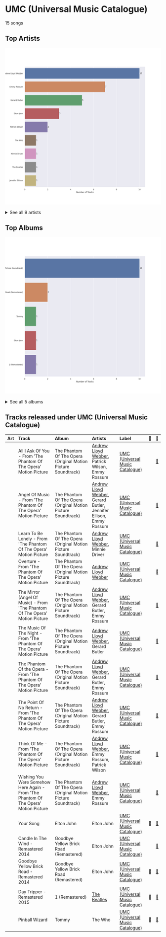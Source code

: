 # UMC (Universal Music Catalogue)

15 songs

## Top Artists

![Bar chart of top 9 artists](../images/labels/umc__universal_music_catalogue_/artists.png)


<details>
<summary>See all 9 artists</summary>

|   Number of Tracks | Art                                                                                              | Artist                                                   | 🔗                                                           |
|-------------------:|:-------------------------------------------------------------------------------------------------|:---------------------------------------------------------|:------------------------------------------------------------|
|                 10 | <img src="https://i.scdn.co/image/ab6761610000e5eb5a6fd8ebc62d68a372d51516" alt="" width="50" /> | [Andrew Lloyd Webber](../artists/andrew_lloyd_webber.md) | [🔗](https://open.spotify.com/artist/4aP1lp10BRYZO658B2NwkG) |
|                  7 | <img src="https://i.scdn.co/image/57eaffbd4a9f606a5848ab974cacfa5ba4ca4b59" alt="" width="50" /> | Emmy Rossum                                              | [🔗](https://open.spotify.com/artist/6JcDqt1rBKIWfnoPjXFYqc) |
|                  5 | <img src="https://i.scdn.co/image/ab67616d0000b27309f636a08b6f3c5c6368a58c" alt="" width="50" /> | Gerard Butler                                            | [🔗](https://open.spotify.com/artist/7H25O93TTUoaZ0ZaFk318U) |
|                  3 | <img src="https://i.scdn.co/image/ab6761610000e5eb0a7388b95df960b5c0da8970" alt="" width="50" /> | Elton John                                               | [🔗](https://open.spotify.com/artist/3PhoLpVuITZKcymswpck5b) |
|                  2 | <img src="nan" alt="" width="50" />                                                              | Patrick Wilson                                           | [🔗](https://open.spotify.com/artist/0z5nxdz5osD8FsmaUDmfC0) |
|                  1 | <img src="https://i.scdn.co/image/9cd709cabb4a614b4f1dd9ec256a5f30e21f0150" alt="" width="50" /> | The Who                                                  | [🔗](https://open.spotify.com/artist/67ea9eGLXYMsO2eYQRui3w) |
|                  1 | <img src="https://i.scdn.co/image/7c02f971ca773681ca664c0e3b18f0266db9f20e" alt="" width="50" /> | Minnie Driver                                            | [🔗](https://open.spotify.com/artist/5rNwd5kb1cxVBCQKnDO4b8) |
|                  1 | <img src="https://i.scdn.co/image/ab6761610000e5ebe9348cc01ff5d55971b22433" alt="" width="50" /> | [The Beatles](../artists/the_beatles.md)                 | [🔗](https://open.spotify.com/artist/3WrFJ7ztbogyGnTHbHJFl2) |
|                  1 | <img src="https://i.scdn.co/image/ab67616d0000b273d5357dc1699d3f51fd2a1ab3" alt="" width="50" /> | Jennifer Ellison                                         | [🔗](https://open.spotify.com/artist/3FAYTkACAc9Ir1snu0ZzSy) |

</details>


## Top Albums

![Bar chart of top 5 albums in](../images/labels/umc__universal_music_catalogue_/albums.png)


<details>
<summary>See all 5 albums</summary>

|   Number of Tracks | Art                                                                                              | Album                                                         | 🔗                                                          |
|-------------------:|:-------------------------------------------------------------------------------------------------|:--------------------------------------------------------------|:-----------------------------------------------------------|
|                 10 | <img src="https://i.scdn.co/image/ab67616d0000b2732f8d9427fea9dd36a4fb4f1b" alt="" width="50" /> | The Phantom Of The Opera (Original Motion Picture Soundtrack) | [🔗](https://open.spotify.com/album/1zwEN9cLtWg39zFJnj8brt) |
|                  2 | <img src="https://i.scdn.co/image/ab67616d0000b273f72f1e38e9bd48f18a17ed9b" alt="" width="50" /> | Goodbye Yellow Brick Road (Remastered)                        | [🔗](https://open.spotify.com/album/5WupqgR68HfuHt3BMJtgun) |
|                  1 | <img src="https://i.scdn.co/image/ab67616d0000b27374ecb94bc3e5d851a39a0334" alt="" width="50" /> | Tommy                                                         | [🔗](https://open.spotify.com/album/5cT7ee1sy2oEbFalP4asS4) |
|                  1 | <img src="https://i.scdn.co/image/ab67616d0000b2734b292ed7c7360a04d3d6b74a" alt="" width="50" /> | Elton John                                                    | [🔗](https://open.spotify.com/album/69P9Ro0W286yLFgYwrGVN0) |
|                  1 | <img src="https://i.scdn.co/image/ab67616d0000b273582d56ce20fe0146ffa0e5cf" alt="" width="50" /> | 1 (Remastered)                                                | [🔗](https://open.spotify.com/album/7vEJAtP3KgKSpOHVgwm3Eh) |

</details>


## Tracks released under UMC (Universal Music Catalogue)

| Art                                                                                              | Track                                                                                | Album                                                         | Artists                                                                                                | Label                                                                 | 💚   | 🔗                                                          |
|:-------------------------------------------------------------------------------------------------|:-------------------------------------------------------------------------------------|:--------------------------------------------------------------|:-------------------------------------------------------------------------------------------------------|:----------------------------------------------------------------------|:----|:-----------------------------------------------------------|
| <img src="https://i.scdn.co/image/ab67616d0000b2732f8d9427fea9dd36a4fb4f1b" alt="" width="50" /> | All I Ask Of You - From 'The Phantom Of The Opera' Motion Picture                    | The Phantom Of The Opera (Original Motion Picture Soundtrack) | [Andrew Lloyd Webber](../artists/andrew_lloyd_webber.md), Patrick Wilson, Emmy Rossum                  | [UMC (Universal Music Catalogue)](umc__universal_music_catalogue_.md) |     | [🔗](https://open.spotify.com/track/5klrh466oGToybceGHPGAX) |
| <img src="https://i.scdn.co/image/ab67616d0000b2732f8d9427fea9dd36a4fb4f1b" alt="" width="50" /> | Angel Of Music - From 'The Phantom Of The Opera' Motion Picture                      | The Phantom Of The Opera (Original Motion Picture Soundtrack) | [Andrew Lloyd Webber](../artists/andrew_lloyd_webber.md), Gerard Butler, Jennifer Ellison, Emmy Rossum | [UMC (Universal Music Catalogue)](umc__universal_music_catalogue_.md) |     | [🔗](https://open.spotify.com/track/5o0xOQhYxr3KqYn4cRE6Ed) |
| <img src="https://i.scdn.co/image/ab67616d0000b2732f8d9427fea9dd36a4fb4f1b" alt="" width="50" /> | Learn To Be Lonely - From 'The Phantom Of The Opera' Motion Picture                  | The Phantom Of The Opera (Original Motion Picture Soundtrack) | [Andrew Lloyd Webber](../artists/andrew_lloyd_webber.md), Minnie Driver                                | [UMC (Universal Music Catalogue)](umc__universal_music_catalogue_.md) |     | [🔗](https://open.spotify.com/track/3LpvO6PZRuQ0OeFL1LQwtB) |
| <img src="https://i.scdn.co/image/ab67616d0000b2732f8d9427fea9dd36a4fb4f1b" alt="" width="50" /> | Overture - From 'The Phantom Of The Opera' Motion Picture                            | The Phantom Of The Opera (Original Motion Picture Soundtrack) | [Andrew Lloyd Webber](../artists/andrew_lloyd_webber.md)                                               | [UMC (Universal Music Catalogue)](umc__universal_music_catalogue_.md) |     | [🔗](https://open.spotify.com/track/7o3DV1szMH5Fd38f1QwgPO) |
| <img src="https://i.scdn.co/image/ab67616d0000b2732f8d9427fea9dd36a4fb4f1b" alt="" width="50" /> | The Mirror (Angel Of Music) - From 'The Phantom Of The Opera' Motion Picture         | The Phantom Of The Opera (Original Motion Picture Soundtrack) | [Andrew Lloyd Webber](../artists/andrew_lloyd_webber.md), Gerard Butler, Emmy Rossum                   | [UMC (Universal Music Catalogue)](umc__universal_music_catalogue_.md) |     | [🔗](https://open.spotify.com/track/5PRz8hvi9y6S36WIreol1U) |
| <img src="https://i.scdn.co/image/ab67616d0000b2732f8d9427fea9dd36a4fb4f1b" alt="" width="50" /> | The Music Of The Night - From 'The Phantom Of The Opera' Motion Picture              | The Phantom Of The Opera (Original Motion Picture Soundtrack) | [Andrew Lloyd Webber](../artists/andrew_lloyd_webber.md), Gerard Butler                                | [UMC (Universal Music Catalogue)](umc__universal_music_catalogue_.md) |     | [🔗](https://open.spotify.com/track/5byUll2f3Zgnli3wJPoKRL) |
| <img src="https://i.scdn.co/image/ab67616d0000b2732f8d9427fea9dd36a4fb4f1b" alt="" width="50" /> | The Phantom Of the Opera - From 'The Phantom Of The Opera' Motion Picture            | The Phantom Of The Opera (Original Motion Picture Soundtrack) | [Andrew Lloyd Webber](../artists/andrew_lloyd_webber.md), Gerard Butler, Emmy Rossum                   | [UMC (Universal Music Catalogue)](umc__universal_music_catalogue_.md) |     | [🔗](https://open.spotify.com/track/4EaBMhUIOfnFEbIgqCfKbi) |
| <img src="https://i.scdn.co/image/ab67616d0000b2732f8d9427fea9dd36a4fb4f1b" alt="" width="50" /> | The Point Of No Return - From 'The Phantom Of The Opera' Motion Picture              | The Phantom Of The Opera (Original Motion Picture Soundtrack) | [Andrew Lloyd Webber](../artists/andrew_lloyd_webber.md), Gerard Butler, Emmy Rossum                   | [UMC (Universal Music Catalogue)](umc__universal_music_catalogue_.md) |     | [🔗](https://open.spotify.com/track/1eFXVUWd8Dc8bTfbKzTntz) |
| <img src="https://i.scdn.co/image/ab67616d0000b2732f8d9427fea9dd36a4fb4f1b" alt="" width="50" /> | Think Of Me - From 'The Phantom Of The Opera' Motion Picture                         | The Phantom Of The Opera (Original Motion Picture Soundtrack) | [Andrew Lloyd Webber](../artists/andrew_lloyd_webber.md), Emmy Rossum, Patrick Wilson                  | [UMC (Universal Music Catalogue)](umc__universal_music_catalogue_.md) |     | [🔗](https://open.spotify.com/track/6eJ0qhctR7doDBkS9SL9cy) |
| <img src="https://i.scdn.co/image/ab67616d0000b2732f8d9427fea9dd36a4fb4f1b" alt="" width="50" /> | Wishing You Were Somehow Here Again - From 'The Phantom Of The Opera' Motion Picture | The Phantom Of The Opera (Original Motion Picture Soundtrack) | [Andrew Lloyd Webber](../artists/andrew_lloyd_webber.md), Emmy Rossum                                  | [UMC (Universal Music Catalogue)](umc__universal_music_catalogue_.md) |     | [🔗](https://open.spotify.com/track/6axlN6wdRRrzElmyPXuGIC) |
| <img src="https://i.scdn.co/image/ab67616d0000b2734b292ed7c7360a04d3d6b74a" alt="" width="50" /> | Your Song                                                                            | Elton John                                                    | Elton John                                                                                             | [UMC (Universal Music Catalogue)](umc__universal_music_catalogue_.md) | 💚   | [🔗](https://open.spotify.com/track/38zsOOcu31XbbYj9BIPUF1) |
| <img src="https://i.scdn.co/image/ab67616d0000b273f72f1e38e9bd48f18a17ed9b" alt="" width="50" /> | Candle In The Wind - Remastered 2014                                                 | Goodbye Yellow Brick Road (Remastered)                        | Elton John                                                                                             | [UMC (Universal Music Catalogue)](umc__universal_music_catalogue_.md) |     | [🔗](https://open.spotify.com/track/1L9fzw2pXprOqtemTwtxXF) |
| <img src="https://i.scdn.co/image/ab67616d0000b273f72f1e38e9bd48f18a17ed9b" alt="" width="50" /> | Goodbye Yellow Brick Road - Remastered 2014                                          | Goodbye Yellow Brick Road (Remastered)                        | Elton John                                                                                             | [UMC (Universal Music Catalogue)](umc__universal_music_catalogue_.md) | 💚   | [🔗](https://open.spotify.com/track/4IRHwIZHzlHT1FQpRa5RdE) |
| <img src="https://i.scdn.co/image/ab67616d0000b273582d56ce20fe0146ffa0e5cf" alt="" width="50" /> | Day Tripper - Remastered 2015                                                        | 1 (Remastered)                                                | [The Beatles](../artists/the_beatles.md)                                                               | [UMC (Universal Music Catalogue)](umc__universal_music_catalogue_.md) | 💚   | [🔗](https://open.spotify.com/track/29b2b96jozyD9GPCkOrVLs) |
| <img src="https://i.scdn.co/image/ab67616d0000b27374ecb94bc3e5d851a39a0334" alt="" width="50" /> | Pinball Wizard                                                                       | Tommy                                                         | The Who                                                                                                | [UMC (Universal Music Catalogue)](umc__universal_music_catalogue_.md) | 💚   | [🔗](https://open.spotify.com/track/6LbbHFEajG9e4m0G3L47c4) |
